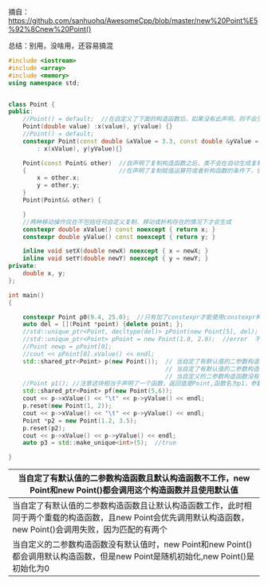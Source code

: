 

摘自：https://github.com/sanhuohq/AwesomeCpp/blob/master/new%20Point%E5%92%8Cnew%20Point()



总结：别用，没啥用，还容易搞混



```cpp
#include <iostream>
#include <array>
#include <memory>
using namespace std;


class Point {
public:
	//Point() = default;  //在自定义了下面的构造函数后，如果没有此声明，则不会生成默认构造，直接Point p或p{}会出错，此时想要继续使用默认构造，可以使用=default来声明我还要继续使用你编译器默认声明的东西
	Point(double value) :x(value), y(value) {}
	//Point() = default;
	constexpr Point(const double &xValue = 3.3, const double &yValue = 5.0) noexcept
		: x(xValue), y(yValue){}

	Point(const Point& other)  //自声明了复制构造函数之后，类不会在自动生成复制构造函数。在声明了移动操作之后，则默认复制构造函数会被删除，但使用=default会复活，
	{                          //在声明了复制赋值运算符或者析构函数的条件下，仍然生成复制构造函数的行为已被废弃（不是不允许）。复制赋值运算符和此过程一样。
		x = other.x;
		y = other.y;
	}
	Point(Point&& other) {

	}
	//两种移动操作仅在不包括任何自定义复制、移动或析构存在的情况下才会生成
	constexpr double xValue() const noexcept { return x; }
	constexpr double yValue() const noexcept { return y; }

	inline void setX(double newX) noexcept { x = newX; }
	inline void setY(double newY) noexcept { y = newY; }
private:
	double x, y;
};

int main()
{

	constexpr Point p0(9.4, 25.0);  //只有加了constexpr才能使用constexpr构造函数返回的编译常量对象，此处不加，依旧不能在编译期知道p1的值
	auto del = [](Point *point) {delete point; };
	//std::unique_ptr<Point, decltype(del)> pPoint(new Point[5], del);
	//std::unique_ptr<Point> pPoint = new Point(1.0, 2.0);  //error  不能把裸指针直接赋值给智能指针，因为智能指针的构造函数需要为裸指针创建控制块
	//Point newp = pPoint[0];
	//cout << pPoint[0].xValue() << endl;
	std::shared_ptr<Point> p(new Point());  // 当自定了有默认值的二参数构造函数且默认构造函数不工作，new Point和new Point()都会调用这个构造函数并且使用默认值
											// 当自定了有默认值的二参数构造函数且让默认构造函数工作，此时相同于两个重载的构造函数，且new Point会优先调用默认构造函数，new Point()会调用失败，因为匹配的有两个
        									// 当自定义的二参数构造函数没有默认值时，new Point和new Point()都会调用默认构造函数，但是new Point是随机初始化,new Point()是初始化为0
	//Point p1(); //注意这块相当于声明了一个函数，返回值是Point,函数名为p1，参数列表为空， new Point或者new Point()这两个都是创建新的对象
	std::shared_ptr<Point> pf(new Point(5,6));
	cout << p->xValue() << "\t" << p->yValue() << endl;
	p.reset(new Point(1, 2));
	cout << p->xValue() << "\t" << p->yValue() << endl;
	Point *p2 = new Point(1.2, 3.5);
	p.reset(p2);
	cout << p->xValue() << p->yValue() << endl;
	auto p3 = std::make_unique<int>(5);  //true

}
```





| 当自定了有默认值的二参数构造函数且默认构造函数不工作，new Point和new Point()都会调用这个构造函数并且使用默认值 |
| ------------------------------------------------------------ |
| 当自定了有默认值的二参数构造函数且让默认构造函数工作，此时相同于两个重载的构造函数，且new Point会优先调用默认构造函数，new Point()会调用失败，因为匹配的有两个 |
| 当自定义的二参数构造函数没有默认值时，new Point和new Point()都会调用默认构造函数，但是new Point是随机初始化,new Point()是初始化为0 |











